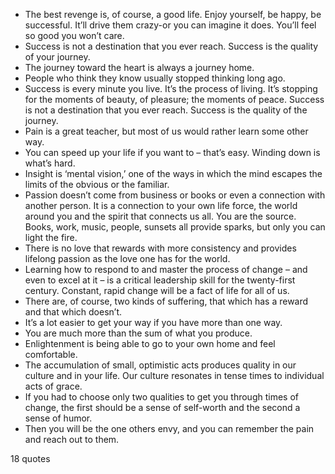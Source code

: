  - The best revenge is, of course, a good life. Enjoy yourself, be happy, be successful. It’ll drive them crazy-or you can imagine it does. You’ll feel so good you won’t care.
 - Success is not a destination that you ever reach. Success is the quality of your journey.
 - The journey toward the heart is always a journey home.
 - People who think they know usually stopped thinking long ago.
 - Success is every minute you live. It’s the process of living. It’s stopping for the moments of beauty, of pleasure; the moments of peace. Success is not a destination that you ever reach. Success is the quality of the journey.
 - Pain is a great teacher, but most of us would rather learn some other way.
 - You can speed up your life if you want to – that’s easy. Winding down is what’s hard.
 - Insight is ‘mental vision,’ one of the ways in which the mind escapes the limits of the obvious or the familiar.
 - Passion doesn’t come from business or books or even a connection with another person. It is a connection to your own life force, the world around you and the spirit that connects us all. You are the source. Books, work, music, people, sunsets all provide sparks, but only you can light the fire.
 - There is no love that rewards with more consistency and provides lifelong passion as the love one has for the world.
 - Learning how to respond to and master the process of change – and even to excel at it – is a critical leadership skill for the twenty-first century. Constant, rapid change will be a fact of life for all of us.
 - There are, of course, two kinds of suffering, that which has a reward and that which doesn’t.
 - It’s a lot easier to get your way if you have more than one way.
 - You are much more than the sum of what you produce.
 - Enlightenment is being able to go to your own home and feel comfortable.
 - The accumulation of small, optimistic acts produces quality in our culture and in your life. Our culture resonates in tense times to individual acts of grace.
 - If you had to choose only two qualities to get you through times of change, the first should be a sense of self-worth and the second a sense of humor.
 - Then you will be the one others envy, and you can remember the pain and reach out to them.

18 quotes